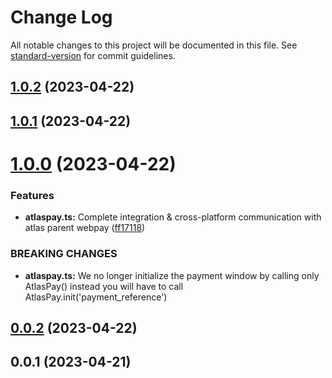 # Change Log

All notable changes to this project will be documented in this file. See [standard-version](https://github.com/conventional-changelog/standard-version) for commit guidelines.

<a name="1.0.2"></a>
## [1.0.2](https://github.com/RavenPayAfrica/atlas-webpay-node-sdk/compare/v1.0.1...v1.0.2) (2023-04-22)



<a name="1.0.1"></a>
## [1.0.1](https://github.com/RavenPayAfrica/atlas-webpay-node-sdk/compare/v1.0.0...v1.0.1) (2023-04-22)



<a name="1.0.0"></a>
# [1.0.0](https://github.com/RavenPayAfrica/atlas-webpay-node-sdk/compare/v0.0.2...v1.0.0) (2023-04-22)


### Features

* **atlaspay.ts:** Complete integration & cross-platform communication with atlas parent webpay ([ff17118](https://github.com/RavenPayAfrica/atlas-webpay-node-sdk/commit/ff17118))


### BREAKING CHANGES

* **atlaspay.ts:** We no longer initialize the payment window by calling only AtlasPay() instead you
will have to call AtlasPay.init('payment_reference')



<a name="0.0.2"></a>
## [0.0.2](https://github.com/Silvrash/flutterwave-node-sdk/compare/v0.0.1...v0.0.2) (2023-04-22)



<a name="0.0.1"></a>
## 0.0.1 (2023-04-21)
